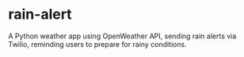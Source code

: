 # rain-alert
A Python weather app using OpenWeather API, sending rain alerts via Twilio, reminding users to prepare for rainy conditions.
